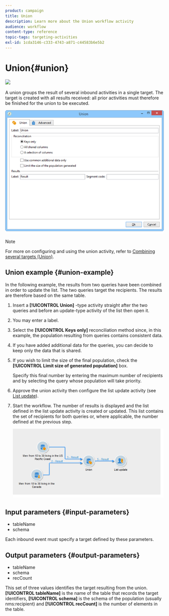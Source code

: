 ```yaml
---
product: campaign
title: Union
description: Learn more about the Union workflow activity
audience: workflow
content-type: reference
topic-tags: targeting-activities
exl-id: 1cda3146-c333-4743-a871-c44583b6e5b2
---
```

# Union{#union}

![](assets/do-not-localize/common.svg)

A union groups the result of several inbound activities in a single target. The target is created with all results received: all prior activities must therefore be finished for the union to be executed. 

![](assets/s_user_segmentation_union.png)

>[!NOTE]
>
>For more on configuring and using the union activity, refer to [Combining several targets (Union)](targeting-data.md#combining-several-targets--union-).

## Union example {#union-example}

In the following example, the results from two queries have been combined in order to update the list. The two queries target the recipients. The results are therefore based on the same table.

1. Insert a **[!UICONTROL Union]** -type activity straight after the two queries and before an update-type activity of the list then open it.
1. You may enter a label.
1. Select the **[!UICONTROL Keys only]** reconciliation method since, in this example, the population resulting from queries contains consistent data.
1. If you have added additional data for the queries, you can decide to keep only the data that is shared.
1. If you wish to limit the size of the final population, check the **[!UICONTROL Limit size of generated population]** box.

   Specify this final number by entering the maximum number of recipients and by selecting the query whose population will take priority.

1. Approve the union activity then configure the list update activity (see [List update](list-update.md)). 
1. Start the workflow. The number of results is displayed and the list defined in the list update activity is created or updated. This list contains the set of recipients for both queries or, where applicable, the number defined at the previous step.

   ![](assets/union_example.png)

## Input parameters {#input-parameters}

* tableName
* schema

Each inbound event must specify a target defined by these parameters.

## Output parameters {#output-parameters}

* tableName
* schema
* recCount

This set of three values identifies the target resulting from the union. **[!UICONTROL tableName]** is the name of the table that records the target identifiers, **[!UICONTROL schema]** is the schema of the population (usually nms:recipient) and **[!UICONTROL recCount]** is the number of elements in the table.
